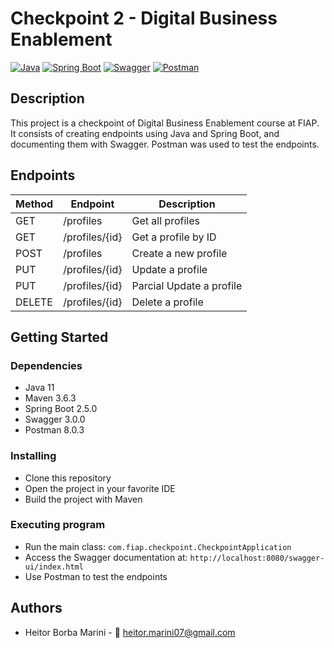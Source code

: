 # Checkpoint 2 - Digital Business Enablement

[![Java](https://img.shields.io/badge/Java-11-blue.svg)](https://www.java.com/)
[![Spring Boot](https://img.shields.io/badge/Spring%20Boot-2.5.0-green.svg)](https://spring.io/projects/spring-boot)
[![Swagger](https://img.shields.io/badge/Swagger-3.0.0-orange.svg)](https://swagger.io/)
[![Postman](https://img.shields.io/badge/Postman-8.0.3-red.svg)](https://www.postman.com/)

## Description

This project is a checkpoint of Digital Business Enablement course at FIAP. It consists of creating endpoints using Java and Spring Boot, and documenting them with Swagger. Postman was used to test the endpoints.

## Endpoints

| Method | Endpoint | Description |
| ------ | -------- | ----------- |
| GET | /profiles | Get all profiles |
| GET | /profiles/{id} | Get a profile by ID |
| POST | /profiles | Create a new profile |
| PUT | /profiles/{id} | Update a profile |
| PUT | /profiles/{id} | Parcial Update a profile |
| DELETE | /profiles/{id} | Delete a profile |

## Getting Started

### Dependencies

* Java 11
* Maven 3.6.3
* Spring Boot 2.5.0
* Swagger 3.0.0
* Postman 8.0.3

### Installing

* Clone this repository
* Open the project in your favorite IDE
* Build the project with Maven

### Executing program

* Run the main class: `com.fiap.checkpoint.CheckpointApplication`
* Access the Swagger documentation at: `http://localhost:8080/swagger-ui/index.html`
* Use Postman to test the endpoints

## Authors

* Heitor Borba Marini - 📧 heitor.marini07@gmail.com


